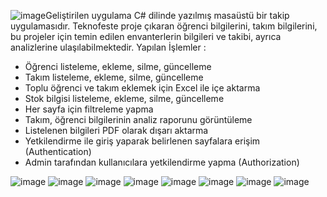 ![image](https://github.com/user-attachments/assets/cbdd0c66-f2b3-48ee-ab39-7820bb07ccbc)Geliştirilen uygulama C# dilinde yazılmış masaüstü bir takip uygulamasıdır. Teknofeste proje çıkaran öğrenci bilgilerini, takım bilgilerini, bu projeler için temin edilen envanterlerin bilgileri ve takibi, ayrıca analizlerine ulaşılabilmektedir. Yapılan İşlemler : 
- Öğrenci listeleme, ekleme, silme, güncelleme
- Takım listeleme, ekleme, silme, güncelleme
- Toplu öğrenci ve takım eklemek için Excel ile içe aktarma
- Stok bilgisi listeleme, ekleme, silme, güncelleme
- Her sayfa için filtreleme yapma
- Takım, öğrenci bilgilerinin analiz raporunu görüntüleme
- Listelenen bilgileri PDF olarak dışarı aktarma
- Yetkilendirme ile giriş yaparak belirlenen sayfalara erişim (Authentication)
- Admin tarafından kullanıcılara yetkilendirme yapma (Authorization)

![image](https://github.com/user-attachments/assets/029c86c5-3f68-417a-b560-979c6315c2cc)
![image](https://github.com/user-attachments/assets/a8221dc7-50ba-437c-88f2-fbc9c7e4c2cf)
![image](https://github.com/user-attachments/assets/1d10ecad-ee0d-4620-8c1d-3d8078e66017)
![image](https://github.com/user-attachments/assets/dd77f330-f871-41e1-9b4b-c3994adc033b)
![image](https://github.com/user-attachments/assets/de1d6171-79d7-4cb7-8f14-569073e45fab)
![image](https://github.com/user-attachments/assets/25a00a0d-a22e-4b97-ad6b-4c4c6c6904eb)
![image](https://github.com/user-attachments/assets/ce1d631f-87e5-4e73-8e8f-1a58c7a0696a)
![image](https://github.com/user-attachments/assets/cddffb50-d1de-44cb-a6e8-9c7015e2c0c2)

